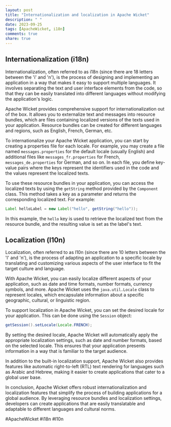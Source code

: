 ```yaml
---
layout: post
title: "Internationalization and localization in Apache Wicket"
description: " "
date: 2023-09-25
tags: [ApacheWicket, i18n]
comments: true
share: true
---
```


## Internationalization (i18n)

Internationalization, often referred to as i18n (since there are 18 letters between the 'i' and 'n'), is the process of designing and implementing an application in a way that makes it easy to support multiple languages. It involves separating the text and user interface elements from the code, so that they can be easily translated into different languages without modifying the application's logic.

Apache Wicket provides comprehensive support for internationalization out of the box. It allows you to externalize text and messages into resource bundles, which are files containing localized versions of the texts used in your application. Resource bundles can be created for different languages and regions, such as English, French, German, etc.

To internationalize your Apache Wicket application, you can start by creating a properties file for each locale. For example, you may create a file named `messages.properties` for the default locale (usually English) and additional files like `messages_fr.properties` for French, `messages_de.properties` for German, and so on. In each file, you define key-value pairs where the keys represent the identifiers used in the code and the values represent the localized texts.

To use these resource bundles in your application, you can access the localized texts by using the `getString` method provided by the `Component` class. This method takes a key as a parameter and returns the corresponding localized text. For example:

```java
Label helloLabel = new Label("hello", getString("hello"));
```

In this example, the `hello` key is used to retrieve the localized text from the resource bundle, and the resulting value is set as the label's text.

## Localization (l10n)

Localization, often referred to as l10n (since there are 10 letters between the 'l' and 'n'), is the process of adapting an application to a specific locale by translating and customizing various aspects of the user interface to fit the target culture and language.

With Apache Wicket, you can easily localize different aspects of your application, such as date and time formats, number formats, currency symbols, and more. Apache Wicket uses the `java.util.Locale` class to represent locales, which encapsulate information about a specific geographic, cultural, or linguistic region.

To support localization in Apache Wicket, you can set the desired locale for your application. This can be done using the `Session` object:

```java
getSession().setLocale(Locale.FRENCH);
```

By setting the desired locale, Apache Wicket will automatically apply the appropriate localization settings, such as date and number formats, based on the selected locale. This ensures that your application presents information in a way that is familiar to the target audience.

In addition to the built-in localization support, Apache Wicket also provides features like automatic right-to-left (RTL) text rendering for languages such as Arabic and Hebrew, making it easier to create applications that cater to a global user base.

In conclusion, Apache Wicket offers robust internationalization and localization features that simplify the process of building applications for a global audience. By leveraging resource bundles and localization settings, developers can create applications that are easily translatable and adaptable to different languages and cultural norms.

#ApacheWicket #i18n #l10n